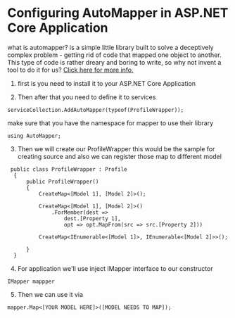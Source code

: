 # Configuring AutoMapper in ASP.NET Core Application

what is automapper? is a simple little library built to solve a deceptively complex problem - getting rid of code that mapped one object to another. This type of code is rather dreary and boring to write, so why not invent a tool to do it for us? [Click here for more info.](https://automapper.org/)

1. first is you need to install it to your ASP.NET Core Application

2. Then after that you need to define it to services 

```
serviceCollection.AddAutoMapper(typeof(ProfileWrapper));
```

make sure that you have the namespace for mapper to use their library
```
using AutoMapper;
```
3. Then we will create our ProfileWrapper this would be the sample for creating source
and also we can register those map to different model

```
 public class ProfileWrapper : Profile
  {
      public ProfileWrapper()
      {
          CreateMap<[Model 1], [Model 2]>();

          CreateMap<[Model 1], [Model 2]>()
              .ForMember(dest =>
                  dest.[Property 1],
                  opt => opt.MapFrom(src => src.[Property 2]))
                  
          CreateMap<IEnumerable<[Model 1]>, IEnumerable<[Model 2]>>();

      }
  }
```

4. For application we'll use inject IMapper interface to our constructor

```
IMapper mappper 
```

5. Then we can use it via

```
mapper.Map<[YOUR MODEL HERE]>([MODEL NEEDS TO MAP]);
```
